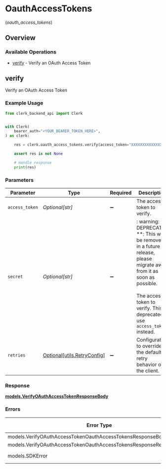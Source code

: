 # OauthAccessTokens
(*oauth_access_tokens*)

## Overview

### Available Operations

* [verify](#verify) - Verify an OAuth Access Token

## verify

Verify an OAuth Access Token

### Example Usage

<!-- UsageSnippet language="python" operationID="verifyOAuthAccessToken" method="post" path="/oauth_applications/access_tokens/verify" -->
```python
from clerk_backend_api import Clerk


with Clerk(
    bearer_auth="<YOUR_BEARER_TOKEN_HERE>",
) as clerk:

    res = clerk.oauth_access_tokens.verify(access_token="XXXXXXXXXXXXXX")

    assert res is not None

    # Handle response
    print(res)

```

### Parameters

| Parameter                                                                                                                                                                                            | Type                                                                                                                                                                                                 | Required                                                                                                                                                                                             | Description                                                                                                                                                                                          | Example                                                                                                                                                                                              |
| ---------------------------------------------------------------------------------------------------------------------------------------------------------------------------------------------------- | ---------------------------------------------------------------------------------------------------------------------------------------------------------------------------------------------------- | ---------------------------------------------------------------------------------------------------------------------------------------------------------------------------------------------------- | ---------------------------------------------------------------------------------------------------------------------------------------------------------------------------------------------------- | ---------------------------------------------------------------------------------------------------------------------------------------------------------------------------------------------------- |
| `access_token`                                                                                                                                                                                       | *Optional[str]*                                                                                                                                                                                      | :heavy_minus_sign:                                                                                                                                                                                   | The access token to verify.                                                                                                                                                                          | XXXXXXXXXXXXXX                                                                                                                                                                                       |
| `secret`                                                                                                                                                                                             | *Optional[str]*                                                                                                                                                                                      | :heavy_minus_sign:                                                                                                                                                                                   | : warning: ** DEPRECATED **: This will be removed in a future release, please migrate away from it as soon as possible.<br/><br/>The access token to verify. This is deprecated, use `access_token` instead. | XXXXXXXXXXXXXX                                                                                                                                                                                       |
| `retries`                                                                                                                                                                                            | [Optional[utils.RetryConfig]](../../models/utils/retryconfig.md)                                                                                                                                     | :heavy_minus_sign:                                                                                                                                                                                   | Configuration to override the default retry behavior of the client.                                                                                                                                  |                                                                                                                                                                                                      |

### Response

**[models.VerifyOAuthAccessTokenResponseBody](../../models/verifyoauthaccesstokenresponsebody.md)**

### Errors

| Error Type                                                         | Status Code                                                        | Content Type                                                       |
| ------------------------------------------------------------------ | ------------------------------------------------------------------ | ------------------------------------------------------------------ |
| models.VerifyOAuthAccessTokenOauthAccessTokensResponseBody         | 400                                                                | application/json                                                   |
| models.VerifyOAuthAccessTokenOauthAccessTokensResponseResponseBody | 404                                                                | application/json                                                   |
| models.SDKError                                                    | 4XX, 5XX                                                           | \*/\*                                                              |